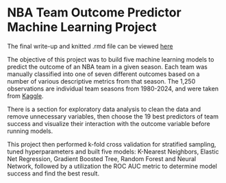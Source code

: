 # NBA Team Outcome Predictor Machine Learning Project

The final write-up and knitted .rmd file can be viewed [here](https://nvnlo.github.io/TeamProject/Team-Outcome-Predictor.html)

The objective of this project was to build five machine learning models to predict the outcome of an NBA team in a given season. Each team was manually classified into one of seven different outcomes based on a number of various descriptive metrics from that season. The 1,250 observations are individual team seasons from 1980-2024, and were taken from [Kaggle](https://www.kaggle.com/datasets/sumitrodatta/nba-aba-baa-stats).

There is a section for exploratory data analysis to clean the data and remove unnecessary variables, then choose the 19 best predictors of team success and visualize their interaction with the outcome variable before running models.

This project then performed k-fold cross validation for stratified sampling, tuned hyperparameters and built five models: K-Nearest Neighbors, Elastic Net Regression, Gradient Boosted Tree, Random Forest and Neural Network, followed by a utilization the ROC AUC metric to determine model success and find the best result.
